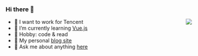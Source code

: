### Hi there 👋
<a href="#">
  <img align="right" src="https://github-readme-stats.vercel.app/api?username=JCCGG&&hide_border=true&count_private=true&show_icons=true&include_all_commits=true">
</a>

<!--

Here are some ideas to get you started:

- 🔭 I’m currently working on ...
- 🌱 I’m currently learning ...
- 👯 I’m looking to collaborate on ...
- 🤔 I’m looking for help with ...
- 💬 Ask me about ...
- 📫 How to reach me: ...
- 😄 Pronouns: ...
- ⚡ Fun fact: ...
  -->

- 🔭 I want to work for Tencent
- 🌱 I’m currently learning [Vue.js](https://github.com/vuejs/vue)
- 🏓 Hobby: code & read
- 👋 My personal [blog site](http://wwdab.cn/)
- 💬 Ask me about anything [here](https://github.com/JCCGG/JCCGG/issues)
